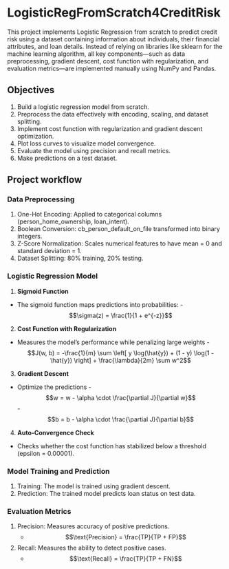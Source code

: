 # LogisticRegFromScratch4CreditRisk
This project implements Logistic Regression from scratch to predict credit risk using a dataset containing information about individuals, their financial attributes, and loan details. Instead of relying on libraries like sklearn for the machine learning algorithm, all key components—such as data preprocessing, gradient descent, cost function with regularization, and evaluation metrics—are implemented manually using NumPy and Pandas.

## Objectives
1. Build a logistic regression model from scratch.
2. Preprocess the data effectively with encoding, scaling, and dataset splitting.
3. Implement cost function with regularization and gradient descent optimization.
4. Plot loss curves to visualize model convergence.
5. Evaluate the model using precision and recall metrics.
6. Make predictions on a test dataset.

## Project workflow

### Data Preprocessing
1. One-Hot Encoding: Applied to categorical columns (person_home_ownership, loan_intent).
2. Boolean Conversion: cb_person_default_on_file transformed into binary integers.
3. Z-Score Normalization: Scales numerical features to have mean = 0 and standard deviation = 1.
4. Dataset Splitting: 80% training, 20% testing.

### Logistic Regression Model
1. **Sigmoid Function**
- The sigmoid function maps predictions into probabilities:
        - $$\sigma(z) = \frac{1}{1 + e^{-z}}$$

2. **Cost Function with Regularization**
- Measures the model’s performance while penalizing large weights
        - $$J(w, b) = -\frac{1}{m} \sum \left[ y \log(\hat{y}) + (1 - y) \log(1 - \hat{y}) \right] + \frac{\lambda}{2m} \sum w^2$$

3. **Gradient Descent**
- Optimize the predictions
        - $$w = w - \alpha \cdot \frac{\partial J}{\partial w}$$
        - $$b = b - \alpha \cdot \frac{\partial J}{\partial b}$$

4. **Auto-Convergence Check**
- Checks whether the cost function has stabilized below a threshold (epsilon = 0.00001).

### Model Training and Prediction
1. Training: The model is trained using gradient descent.
2. Prediction: The trained model predicts loan status on test data.

### Evaluation Metrics
1. Precision: Measures accuracy of positive predictions.
   - $$\text{Precision} = \frac{TP}{TP + FP}$$
3. Recall: Measures the ability to detect positive cases.
   - $$\text{Recall} = \frac{TP}{TP + FN}$$

